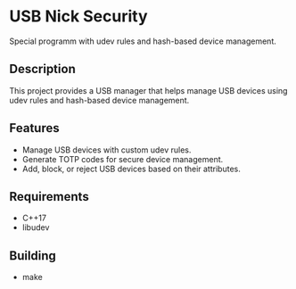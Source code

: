 # USB Nick Security

Special programm with udev rules and hash-based device management.

## Description

This project provides a USB manager that helps manage USB devices using udev rules and hash-based device management.

## Features

- Manage USB devices with custom udev rules.
- Generate TOTP codes for secure device management.
- Add, block, or reject USB devices based on their attributes.

## Requirements

- C++17
- libudev

## Building

- make
